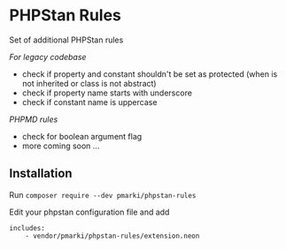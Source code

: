 # PHPStan Rules
Set of additional PHPStan rules

*For legacy codebase*
- check if property and constant shouldn't be set as protected (when is not inherited or class is not abstract)
- check if property name starts with underscore
- check if constant name is uppercase

*PHPMD rules*
- check for boolean argument flag
- more coming soon ...

## Installation

Run `composer require --dev pmarki/phpstan-rules`

Edit your phpstan configuration file and add 

```
includes:
    - vendor/pmarki/phpstan-rules/extension.neon
```